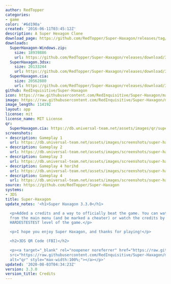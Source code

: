 ```yaml
---
author: RedTopper
categories:
- game
color: '#6d190a'
created: '2016-06-11T03:45:12Z'
description: A Super Hexagon Clone
download_page: https://github.com/RedTopper/Super-Haxagon/releases/tag/3.3.0
downloads:
  SuperHaxagon-Windows.zip:
    size: 18939886
    url: https://github.com/RedTopper/Super-Haxagon/releases/download/3.3.0/SuperHaxagon-Windows.zip
  SuperHaxagon.3dsx:
    size: 20133244
    url: https://github.com/RedTopper/Super-Haxagon/releases/download/3.3.0/SuperHaxagon.3dsx
  SuperHaxagon.cia:
    size: 20562880
    url: https://github.com/RedTopper/Super-Haxagon/releases/download/3.3.0/SuperHaxagon.cia
github: RedInquisitive/Super-Haxagon
icon: https://raw.githubusercontent.com/RedInquisitive/Super-Haxagon/master/media/icon-3ds.png
image: https://raw.githubusercontent.com/RedInquisitive/Super-Haxagon/master/media/banner.png
image_length: 114192
layout: app
license: mit
license_name: MIT License
qr:
  SuperHaxagon.cia: https://db.universal-team.net/assets/images/qr/superhaxagon.cia.png
screenshots:
- description: Gameplay 1
  url: https://db.universal-team.net/assets/images/screenshots/super-haxagon/gameplay-1.png
- description: Gameplay 2
  url: https://db.universal-team.net/assets/images/screenshots/super-haxagon/gameplay-2.png
- description: Gameplay 3
  url: https://db.universal-team.net/assets/images/screenshots/super-haxagon/gameplay-3.png
- description: Gameplay 4 horihd
  url: https://db.universal-team.net/assets/images/screenshots/super-haxagon/gameplay-4-horihd.png
- description: Gameplay 4
  url: https://db.universal-team.net/assets/images/screenshots/super-haxagon/gameplay-4.png
source: https://github.com/RedTopper/Super-Haxagon
systems:
- 3DS
title: Super-Haxagon
update_notes: '<h1>Super Haxagon 3.3.0</h1>

  <p>Added a credits and a way to officially beat the game. You can watch the credits
  from the main menu (and be marked a cheater) or watch the credits by beating the
  HARDESTESTEST level of the game.</p>

  <p>I hope you enjoy Super Haxagon, and thanks for playing!</p>

  <h2>3DS QR Code (FBI)</h2>

  <p><a target="_blank" rel="noopener noreferrer" href="https://raw.githubusercontent.com/RedInquisitive/Super-Haxagon/master/media/qr.png"><img
  src="https://raw.githubusercontent.com/RedInquisitive/Super-Haxagon/master/media/qr.png"
  alt="qr" style="max-width:100%;"></a></p>'
updated: '2020-08-03T04:34:23Z'
version: 3.3.0
version_title: Credits
---
```

